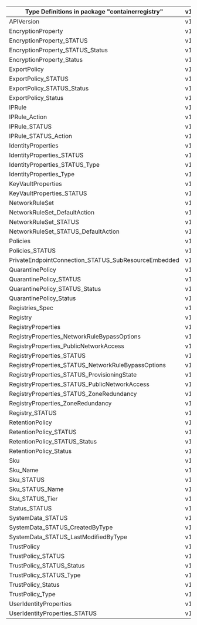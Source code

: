 | Type Definitions in package "containerregistry"      | v1alpha1api20210901 | v1beta20210901 |
|------------------------------------------------------|---------------------|----------------|
| APIVersion                                           | v1alpha1api20210901 | v1beta20210901 |
| EncryptionProperty                                   | v1alpha1api20210901 | v1beta20210901 |
| EncryptionProperty_STATUS                            | v1alpha1api20210901 | v1beta20210901 |
| EncryptionProperty_STATUS_Status                     | v1alpha1api20210901 | v1beta20210901 |
| EncryptionProperty_Status                            | v1alpha1api20210901 | v1beta20210901 |
| ExportPolicy                                         | v1alpha1api20210901 | v1beta20210901 |
| ExportPolicy_STATUS                                  | v1alpha1api20210901 | v1beta20210901 |
| ExportPolicy_STATUS_Status                           | v1alpha1api20210901 | v1beta20210901 |
| ExportPolicy_Status                                  | v1alpha1api20210901 | v1beta20210901 |
| IPRule                                               | v1alpha1api20210901 | v1beta20210901 |
| IPRule_Action                                        | v1alpha1api20210901 | v1beta20210901 |
| IPRule_STATUS                                        | v1alpha1api20210901 | v1beta20210901 |
| IPRule_STATUS_Action                                 | v1alpha1api20210901 | v1beta20210901 |
| IdentityProperties                                   | v1alpha1api20210901 | v1beta20210901 |
| IdentityProperties_STATUS                            | v1alpha1api20210901 | v1beta20210901 |
| IdentityProperties_STATUS_Type                       | v1alpha1api20210901 | v1beta20210901 |
| IdentityProperties_Type                              | v1alpha1api20210901 | v1beta20210901 |
| KeyVaultProperties                                   | v1alpha1api20210901 | v1beta20210901 |
| KeyVaultProperties_STATUS                            | v1alpha1api20210901 | v1beta20210901 |
| NetworkRuleSet                                       | v1alpha1api20210901 | v1beta20210901 |
| NetworkRuleSet_DefaultAction                         | v1alpha1api20210901 | v1beta20210901 |
| NetworkRuleSet_STATUS                                | v1alpha1api20210901 | v1beta20210901 |
| NetworkRuleSet_STATUS_DefaultAction                  | v1alpha1api20210901 | v1beta20210901 |
| Policies                                             | v1alpha1api20210901 | v1beta20210901 |
| Policies_STATUS                                      | v1alpha1api20210901 | v1beta20210901 |
| PrivateEndpointConnection_STATUS_SubResourceEmbedded | v1alpha1api20210901 | v1beta20210901 |
| QuarantinePolicy                                     | v1alpha1api20210901 | v1beta20210901 |
| QuarantinePolicy_STATUS                              | v1alpha1api20210901 | v1beta20210901 |
| QuarantinePolicy_STATUS_Status                       | v1alpha1api20210901 | v1beta20210901 |
| QuarantinePolicy_Status                              | v1alpha1api20210901 | v1beta20210901 |
| Registries_Spec                                      | v1alpha1api20210901 | v1beta20210901 |
| Registry                                             | v1alpha1api20210901 | v1beta20210901 |
| RegistryProperties                                   | v1alpha1api20210901 | v1beta20210901 |
| RegistryProperties_NetworkRuleBypassOptions          | v1alpha1api20210901 | v1beta20210901 |
| RegistryProperties_PublicNetworkAccess               | v1alpha1api20210901 | v1beta20210901 |
| RegistryProperties_STATUS                            | v1alpha1api20210901 | v1beta20210901 |
| RegistryProperties_STATUS_NetworkRuleBypassOptions   | v1alpha1api20210901 | v1beta20210901 |
| RegistryProperties_STATUS_ProvisioningState          | v1alpha1api20210901 | v1beta20210901 |
| RegistryProperties_STATUS_PublicNetworkAccess        | v1alpha1api20210901 | v1beta20210901 |
| RegistryProperties_STATUS_ZoneRedundancy             | v1alpha1api20210901 | v1beta20210901 |
| RegistryProperties_ZoneRedundancy                    | v1alpha1api20210901 | v1beta20210901 |
| Registry_STATUS                                      | v1alpha1api20210901 | v1beta20210901 |
| RetentionPolicy                                      | v1alpha1api20210901 | v1beta20210901 |
| RetentionPolicy_STATUS                               | v1alpha1api20210901 | v1beta20210901 |
| RetentionPolicy_STATUS_Status                        | v1alpha1api20210901 | v1beta20210901 |
| RetentionPolicy_Status                               | v1alpha1api20210901 | v1beta20210901 |
| Sku                                                  | v1alpha1api20210901 | v1beta20210901 |
| Sku_Name                                             | v1alpha1api20210901 | v1beta20210901 |
| Sku_STATUS                                           | v1alpha1api20210901 | v1beta20210901 |
| Sku_STATUS_Name                                      | v1alpha1api20210901 | v1beta20210901 |
| Sku_STATUS_Tier                                      | v1alpha1api20210901 | v1beta20210901 |
| Status_STATUS                                        | v1alpha1api20210901 | v1beta20210901 |
| SystemData_STATUS                                    | v1alpha1api20210901 | v1beta20210901 |
| SystemData_STATUS_CreatedByType                      | v1alpha1api20210901 | v1beta20210901 |
| SystemData_STATUS_LastModifiedByType                 | v1alpha1api20210901 | v1beta20210901 |
| TrustPolicy                                          | v1alpha1api20210901 | v1beta20210901 |
| TrustPolicy_STATUS                                   | v1alpha1api20210901 | v1beta20210901 |
| TrustPolicy_STATUS_Status                            | v1alpha1api20210901 | v1beta20210901 |
| TrustPolicy_STATUS_Type                              | v1alpha1api20210901 | v1beta20210901 |
| TrustPolicy_Status                                   | v1alpha1api20210901 | v1beta20210901 |
| TrustPolicy_Type                                     | v1alpha1api20210901 | v1beta20210901 |
| UserIdentityProperties                               | v1alpha1api20210901 | v1beta20210901 |
| UserIdentityProperties_STATUS                        | v1alpha1api20210901 | v1beta20210901 |
